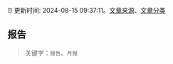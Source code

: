 :alarm_clock: 更新时间: 2024-08-15 09:37:11。[文章来源](/README.md)、[文章分类](/TAGS.md)

## 报告


> 关键字：`报告`、`月报`



